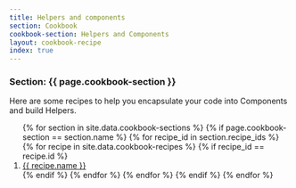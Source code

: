 ```yaml
---
title: Helpers and components
section: Cookbook
cookbook-section: Helpers and Components
layout: cookbook-recipe
index: true
---
```

### <span class="section-label">Section:</span> {{ page.cookbook-section }}

Here are some recipes to help you encapsulate your code into Components and build Helpers.

<ol>
{% for section in site.data.cookbook-sections %}
  {% if page.cookbook-section == section.name %}
    {% for recipe_id in section.recipe_ids %}
      {% for recipe in site.data.cookbook-recipes %}
        {% if recipe_id == recipe.id %}
          <li><a href="{{ recipe.recipe-file }}.html">{{ recipe.name }}</a></li>
        {% endif %}
      {% endfor %}
    {% endfor %}
  {% endif %}
{% endfor %}
</ol>
